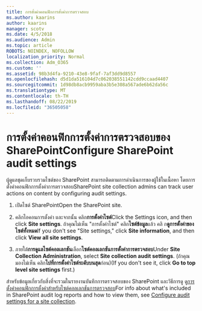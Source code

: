 ```yaml
---
title: การตั้งค่าคอนฟิกการตั้งค่าการตรวจสอบ
ms.author: kaarins
author: kaarins
manager: scotv
ms.date: 4/5/2018
ms.audience: Admin
ms.topic: article
ROBOTS: NOINDEX, NOFOLLOW
localization_priority: Normal
ms.collection: Adm_O365
ms.custom: ''
ms.assetid: 98b3d4fa-9210-43e8-9faf-7af3dd9d8557
ms.openlocfilehash: d5d1da516104d7c062038551142cdd9ccaad4407
ms.sourcegitcommit: 1d98db8acb9959aba3b5e308a567ade6b62da56c
ms.translationtype: MT
ms.contentlocale: th-TH
ms.lasthandoff: 08/22/2019
ms.locfileid: "36505058"
---
```

# <a name="configure-sharepoint-audit-settings"></a><span data-ttu-id="ab0bf-102">การตั้งค่าคอนฟิกการตั้งค่าการตรวจสอบของ SharePoint</span><span class="sxs-lookup"><span data-stu-id="ab0bf-102">Configure SharePoint audit settings</span></span>

<span data-ttu-id="ab0bf-103">ผู้ดูแลชุดเก็บรวบรวมไซต์ของ SharePoint สามารถติดตามการดำเนินการของผู้ใช้ในเนื้อหา โดยการตั้งค่าคอนฟิกการตั้งค่าการตรวจสอบ</span><span class="sxs-lookup"><span data-stu-id="ab0bf-103">SharePoint site collection admins can track user actions on content by configuring audit settings.</span></span>
  
1. <span data-ttu-id="ab0bf-104">เปิดไซต์ SharePoint</span><span class="sxs-lookup"><span data-stu-id="ab0bf-104">Open the SharePoint site.</span></span>
    
2. <span data-ttu-id="ab0bf-105">คลิกไอคอนการตั้งค่า และจากนั้น คลิก**การตั้งค่าไซต์**</span><span class="sxs-lookup"><span data-stu-id="ab0bf-105">Click the Settings icon, and then click **Site settings**.</span></span> <span data-ttu-id="ab0bf-106">ถ้าคุณไม่เห็น "การตั้งค่าไซต์" คลิก**ไซต์ข้อมูล**แล้ว คลิ ก**ดูการตั้งค่าของไซต์ทั้งหมด**</span><span class="sxs-lookup"><span data-stu-id="ab0bf-106">If you don't see "Site settings," click **Site information**, and then click **View all site settings**.</span></span>
    
3. <span data-ttu-id="ab0bf-107">ภายใต้**การดูแลไซต์คอลเลกชัน**เลือก**ไซต์คอลเลกชันการตั้งค่าการตรวจสอบ**</span><span class="sxs-lookup"><span data-stu-id="ab0bf-107">Under **Site Collection Administration**, select **Site collection audit settings**.</span></span> <span data-ttu-id="ab0bf-108">(ถ้าคุณมองไม่เห็น คลิก**ไปที่การตั้งค่าไซต์ระดับบนสุด**ก่อน)</span><span class="sxs-lookup"><span data-stu-id="ab0bf-108">(If you don't see it, click **Go to top level site settings** first.)</span></span> 
    
<span data-ttu-id="ab0bf-109">สำหรับข้อมูลเกี่ยวกับสิ่งที่จะรวมในรายงานบันทึกการตรวจสอบของ SharePoint และวิธีการดู ดู[การตั้งค่าคอนฟิกการตั้งค่าสำหรับไซต์คอลเลกชันการตรวจสอบ](https://go.microsoft.com/fwlink/?linkid=404050)</span><span class="sxs-lookup"><span data-stu-id="ab0bf-109">For info about what's included in SharePoint audit log reports and how to view them, see [Configure audit settings for a site collection](https://go.microsoft.com/fwlink/?linkid=404050).</span></span>
  

